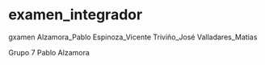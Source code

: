 # examen_integrador
gxamen Alzamora_Pablo Espinoza_Vicente Triviño_José Valladares_Matias

Grupo 7
Pablo Alzamora
